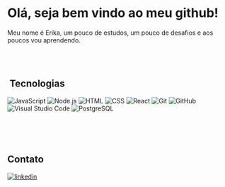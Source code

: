 <!--<img align="right" height="590em" src="https://"/>!-->




# Olá, seja bem vindo ao meu github!

Meu nome é Erika, um pouco de estudos, um pouco de desafios e aos poucos vou aprendendo.



<br><br>

## &nbsp;Tecnologias

![JavaScript](https://img.shields.io/badge/-JavaScript-05122A?style=flat&logo=javascript)&nbsp;![Node.js](https://img.shields.io/badge/-Node.js-05122A?style=flat&logo=node.js)&nbsp;![HTML](https://img.shields.io/badge/-HTML-05122A?style=flat&logo=HTML5)&nbsp;![CSS](https://img.shields.io/badge/-CSS-05122A?style=flat&logo=CSS3&logoColor=1572B6)&nbsp;![React](https://img.shields.io/badge/-React-05122A?style=flat&logo=react)&nbsp;![Git](https://img.shields.io/badge/-Git-05122A?style=flat&logo=git)&nbsp;![GitHub](https://img.shields.io/badge/-GitHub-05122A?style=flat&logo=github)&nbsp;![Visual Studio Code](https://img.shields.io/badge/-Visual%20Studio%20Code-05122A?style=flat&logo=visual-studio-code&logoColor=007ACC)&nbsp;![PostgreSQL](https://img.shields.io/badge/-PostgreSQL-05122A?style=flat&logo=postgresql)
&nbsp;
<br><br>

<br><br>

## Contato

<a href="https://www.linkedin.com/in/erikaeliskuo" target="_blank">
  <img align="center" src="https://img.shields.io/badge/-ErikaKuo-05122A?style=flat&logo=linkedin" alt="linkedin"/>
</a>
</p>
<!--
**erikakuo/erikakuo** is a ✨ _special_ ✨ repository because its `README.md` (this file) appears on your GitHub profile.

Here are some ideas to get you started:

- 🔭 I’m currently working on ...
- 🌱 I’m currently learning ...
- 👯 I’m looking to collaborate on ...
- 🤔 I’m looking for help with ...
- 💬 Ask me about ...
- 📫 How to reach me: ...
- 😄 Pronouns: ...
- ⚡ Fun fact: ...
-->
